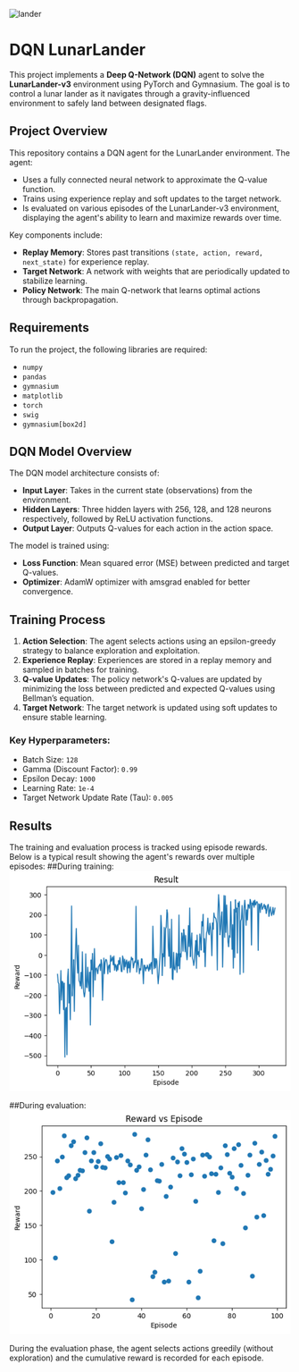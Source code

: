 
![lander](./ll.png)
# DQN LunarLander

This project implements a **Deep Q-Network (DQN)** agent to solve the **LunarLander-v3** environment using PyTorch and Gymnasium. The goal is to control a lunar lander as it navigates through a gravity-influenced environment to safely land between designated flags.



## Project Overview
This repository contains a DQN agent for the LunarLander environment. The agent:
- Uses a fully connected neural network to approximate the Q-value function.
- Trains using experience replay and soft updates to the target network.
- Is evaluated on various episodes of the LunarLander-v3 environment, displaying the agent's ability to learn and maximize rewards over time.

Key components include:
- **Replay Memory**: Stores past transitions `(state, action, reward, next_state)` for experience replay.
- **Target Network**: A network with weights that are periodically updated to stabilize learning.
- **Policy Network**: The main Q-network that learns optimal actions through backpropagation.

## Requirements
To run the project, the following libraries are required:

- `numpy`
- `pandas`
- `gymnasium`
- `matplotlib`
- `torch`
- `swig`
- `gymnasium[box2d]`

## DQN Model Overview
The DQN model architecture consists of:
- **Input Layer**: Takes in the current state (observations) from the environment.
- **Hidden Layers**: Three hidden layers with 256, 128, and 128 neurons respectively, followed by ReLU activation functions.
- **Output Layer**: Outputs Q-values for each action in the action space.

The model is trained using:
- **Loss Function**: Mean squared error (MSE) between predicted and target Q-values.
- **Optimizer**: AdamW optimizer with amsgrad enabled for better convergence.

## Training Process
1. **Action Selection**: The agent selects actions using an epsilon-greedy strategy to balance exploration and exploitation.
2. **Experience Replay**: Experiences are stored in a replay memory and sampled in batches for training.
3. **Q-value Updates**: The policy network's Q-values are updated by minimizing the loss between predicted and expected Q-values using Bellman’s equation.
4. **Target Network**: The target network is updated using soft updates to ensure stable learning.

### Key Hyperparameters:
- Batch Size: `128`
- Gamma (Discount Factor): `0.99`
- Epsilon Decay: `1000`
- Learning Rate: `1e-4`
- Target Network Update Rate (Tau): `0.005`

## Results
The training and evaluation process is tracked using episode rewards. Below is a typical result showing the agent's rewards over multiple episodes:
##During training:
![Reward vs Episode Plot](./reward_vs_episode.png) 
<!-- Insert actual image if available -->
##During evaluation:
![Reward vs Episode Plot](./eval.png) 

During the evaluation phase, the agent selects actions greedily (without exploration) and the cumulative reward is recorded for each episode.




